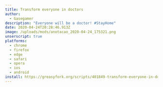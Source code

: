 ```yaml
---
title: Transform everyone in doctors
author:
  - Gasegamer
description: "Everyone will be a doctor! #StayHome"
date: 2020-04-24T20:28:46.913Z
image: /uploads/mods/anotacao_2020-04-24_175321.png
unserscript: true
platforms:
  - chrome
  - firefox
  - edge
  - safari
  - opera
  - ios
  - android
install: https://greasyfork.org/scripts/401849-transform-everyone-in-doctors/code/Transform%20everyone%20in%20doctors.user.js
---
```

